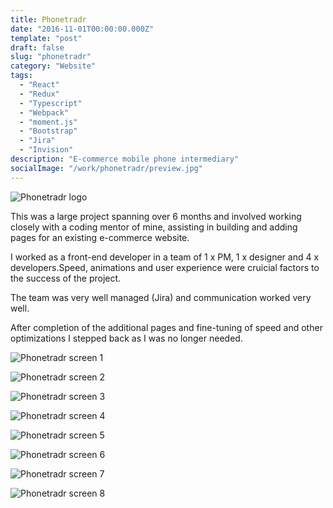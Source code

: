 ```yaml
---
title: Phonetradr
date: "2016-11-01T00:00:00.000Z"
template: "post"
draft: false
slug: "phonetradr"
category: "Website"
tags:
  - "React"
  - "Redux"
  - "Typescript"
  - "Webpack"
  - "moment.js"
  - "Bootstrap"
  - "Jira"
  - "Invision"
description: "E-commerce mobile phone intermediary"
socialImage: "/work/phonetradr/preview.jpg"
---
```


![Phonetradr logo](/work/phonetradr/logo.jpg)

This was a large project spanning over 6 months and involved working closely with a coding mentor of mine, assisting in building and adding pages for an existing e-commerce website.

I worked as a front-end developer in a team of 1 x PM, 1 x designer and 4 x developers.Speed, animations and user experience were cruicial factors to the success of the project.

The team was very well managed (Jira) and communication worked very well.

After completion of the additional pages and fine-tuning of speed and other optimizations I stepped back as I was no longer needed.

![Phonetradr screen 1](/work/phonetradr/0.jpg)

![Phonetradr screen 2](/work/phonetradr/1.jpg)

![Phonetradr screen 3](/work/phonetradr/2.jpg)

![Phonetradr screen 4](/work/phonetradr/3.jpg)

![Phonetradr screen 5](/work/phonetradr/4.jpg)

![Phonetradr screen 6](/work/phonetradr/5.jpg)

![Phonetradr screen 7](/work/phonetradr/6.jpg)

![Phonetradr screen 8](/work/phonetradr/7.jpg)
